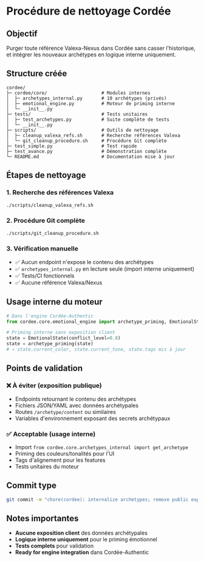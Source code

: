 # Procédure de nettoyage Cordée

## Objectif

Purger toute référence Valexa-Nexus dans Cordée sans casser l'historique, et intégrer les nouveaux archétypes en logique interne uniquement.

## Structure créée

```
cordee/
├─ cordee/core/                    # Modules internes
│  ├─ archetypes_internal.py       # 10 archétypes (privés)
│  ├─ emotional_engine.py          # Moteur de priming interne
│  └─ __init__.py
├─ tests/                          # Tests unitaires
│  ├─ test_archetypes.py           # Suite complète de tests
│  └─ __init__.py
├─ scripts/                        # Outils de nettoyage
│  ├─ cleanup_valexa_refs.sh       # Recherche références Valexa
│  └─ git_cleanup_procedure.sh     # Procédure Git complète
├─ test_simple.py                  # Test rapide
├─ test_avance.py                  # Démonstration complète
└─ README.md                       # Documentation mise à jour
```

## Étapes de nettoyage

### 1. Recherche des références Valexa

```bash
./scripts/cleanup_valexa_refs.sh
```

### 2. Procédure Git complète

```bash
./scripts/git_cleanup_procedure.sh
```

### 3. Vérification manuelle

- ✅ Aucun endpoint n'expose le contenu des archétypes
- ✅ `archetypes_internal.py` en lecture seule (import interne uniquement)
- ✅ Tests/CI fonctionnels
- ✅ Aucune référence Valexa/Nexus

## Usage interne du moteur

```python
# Dans l'engine Cordée-Authentic
from cordee.core.emotional_engine import archetype_priming, EmotionalState

# Priming interne sans exposition client
state = EmotionalState(conflict_level=0.8)
state = archetype_priming(state)
# → state.current_color, state.current_tone, state.tags mis à jour
```

## Points de validation

### ❌ À éviter (exposition publique)
- Endpoints retournant le contenu des archétypes
- Fichiers JSON/YAML avec données archétypales
- Routes `/archetype/content` ou similaires
- Variables d'environnement exposant des secrets archétypaux

### ✅ Acceptable (usage interne)
- Import `from cordee.core.archetypes_internal import get_archetype`
- Priming des couleurs/tonalités pour l'UI
- Tags d'alignement pour les features
- Tests unitaires du moteur

## Commit type

```bash
git commit -m "chore(cordee): internalize archetypes; remove public exposure"
```

## Notes importantes

- **Aucune exposition client** des données archétypales
- **Logique interne uniquement** pour le priming émotionnel
- **Tests complets** pour validation
- **Ready for engine integration** dans Cordée-Authentic
